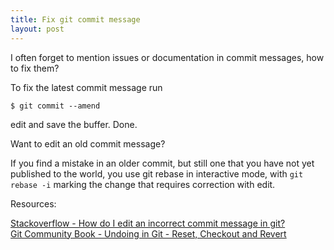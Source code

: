 ```yaml
---
title: Fix git commit message
layout: post
---
```


[stackoverflow]: http://stackoverflow.com/questions/179123/how-do-i-edit-an-incorrect-commit-message-in-git "How do I edit an incorrect commit message in git?"
[bookgit]: http://book.git-scm.com/4_undoing_in_git_-_reset,_checkout_and_revert.html "Git Community Book - Undoing in Git - Reset, Checkout and Revert"

I often forget to mention issues or documentation in commit messages,
how to fix them?

To fix the latest commit message run

    $ git commit --amend

edit and save the buffer. Done.

Want to edit an old commit message?

If you find a mistake in an older commit, but still one that you have
not yet published to the world, you use git rebase in interactive mode,
with `git rebase -i` marking the change that requires correction with
edit.

Resources:

[Stackoverflow - How do I edit an incorrect commit message in git?][stackoverflow]<br />
[Git Community Book - Undoing in Git - Reset, Checkout and Revert][bookgit]
